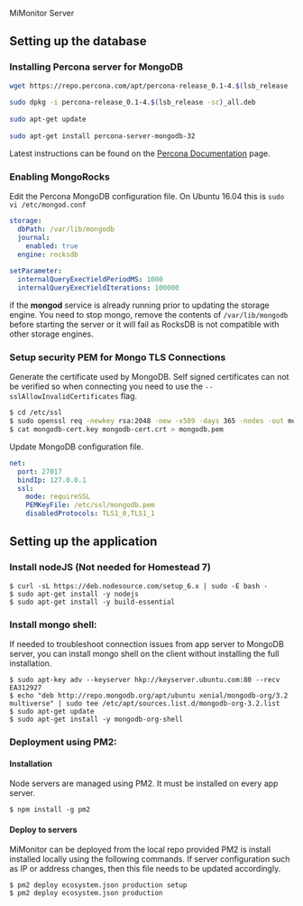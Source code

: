 MiMonitor Server 
 
## Setting up the database 
 
### Installing Percona server for MongoDB 
 
```bash 
wget https://repo.percona.com/apt/percona-release_0.1-4.$(lsb_release -sc)_all.deb
 
sudo dpkg -i percona-release_0.1-4.$(lsb_release -sc)_all.deb 
 
sudo apt-get update 
 
sudo apt-get install percona-server-mongodb-32 
``` 
 
Latest instructions can be found on the [Percona Documentation](https://www.percona.com/doc/percona-server-for-mongodb/3.2/install/apt.html#apt) page. 
 
### Enabling MongoRocks 
 
Edit the Percona MongoDB configuration file. On Ubuntu 16.04 this is `sudo vi /etc/mongod.conf` 
 
```yaml 
storage: 
  dbPath: /var/lib/mongodb 
  journal: 
    enabled: true 
  engine: rocksdb 
 
setParameter: 
  internalQueryExecYieldPeriodMS: 1000 
  internalQueryExecYieldIterations: 100000 
``` 
 
if the __mongod__ service is already running prior to updating the storage engine. You need to stop mongo, remove the contents of `/var/lib/mongodb` before starting the server or it will fail as RocksDB is not compatible with other storage engines. 
 
### Setup security PEM for Mongo TLS Connections 
 
Generate the certificate used by MongoDB. Self signed certificates can not be verified so when connecting you need to use the `--sslAllowInvalidCertificates` flag. 
 
```bash 
$ cd /etc/ssl 
$ sudo openssl req -newkey rsa:2048 -new -x509 -days 365 -nodes -out mongodb-cert.crt -keyout mongodb-cert.key 
$ cat mongodb-cert.key mongodb-cert.crt > mongodb.pem 
``` 
 
Update MongoDB configuration file. 
 
```yaml 
net: 
  port: 27017 
  bindIp: 127.0.0.1 
  ssl: 
    mode: requireSSL 
    PEMKeyFile: /etc/ssl/mongodb.pem 
    disabledProtocols: TLS1_0,TLS1_1 
``` 
 
## Setting up the application 
### Install nodeJS (Not needed for Homestead 7) 
 
``` 
$ curl -sL https://deb.nodesource.com/setup_6.x | sudo -E bash - 
$ sudo apt-get install -y nodejs 
$ sudo apt-get install -y build-essential 
``` 
 
### Install mongo shell: 
If needed to troubleshoot connection issues from app server to MongoDB server, you can install mongo shell on the client without installing the full installation. 
 
``` 
$ sudo apt-key adv --keyserver hkp://keyserver.ubuntu.com:80 --recv EA312927 
$ echo "deb http://repo.mongodb.org/apt/ubuntu xenial/mongodb-org/3.2 multiverse" | sudo tee /etc/apt/sources.list.d/mongodb-org-3.2.list 
$ sudo apt-get update 
$ sudo apt-get install -y mongodb-org-shell 
``` 
 
### Deployment using PM2:  
#### Installation 
 
Node servers are managed using PM2. It must be installed on every app server. 
``` 
$ npm install -g pm2 
``` 
 
#### Deploy to servers 
 
MiMonitor can be deployed from the local repo provided PM2 is install installed locally using the following commands. If server configuration such as IP or address changes, then this file needs to be updated accordingly. 
 
``` 
$ pm2 deploy ecosystem.json production setup 
$ pm2 deploy ecosystem.json production 
